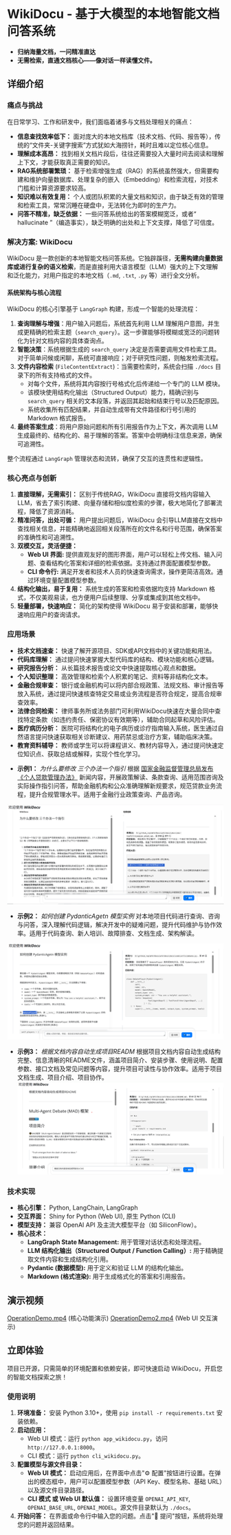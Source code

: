 # WikiDocu - 基于大模型的本地智能文档问答系统

*   **归纳海量文档，一问精准直达**
*   **无需检索，直通文档核心——像对话一样读懂文件。**

## 详细介绍

### 痛点与挑战

在日常学习、工作和研发中，我们面临着诸多与文档处理相关的痛点：

*   **信息查找效率低下：** 面对庞大的本地文档库（技术文档、代码、报告等），传统的“文件夹-关键字搜索”方式犹如大海捞针，耗时且难以定位核心信息。
*   **理解成本高昂：** 找到相关文档片段后，往往还需要投入大量时间去阅读和理解上下文，才能获取真正需要的知识。
*   **RAG系统部署繁琐：** 基于检索增强生成（RAG）的系统虽然强大，但需要构建和维护向量数据库、处理复杂的嵌入（Embedding）和检索流程，对技术门槛和计算资源要求较高。
*   **知识难以有效复用：** 个人或团队积累的大量文档和知识，由于缺乏有效的管理和检索工具，常常沉睡在硬盘中，无法转化为即时的生产力。
*   **问答不精准，缺乏依据：** 一些问答系统给出的答案模糊宽泛，或者“ hallucinate ”（编造事实），缺乏明确的出处和上下文支撑，降低了可信度。

### 解决方案: WikiDocu

WikiDocu 是一款创新的本地智能文档问答系统。它独辟蹊径，**无需构建向量数据库或进行复杂的语义检索**，而是直接利用大语言模型（LLM）强大的上下文理解和泛化能力，对用户指定的本地文档（`.md`, `.txt`, `.py` 等）进行全文分析。

#### 系统架构与核心流程

WikiDocu 的核心引擎基于 `LangGraph` 构建，形成一个智能的处理流程：

1.  **查询理解与增强**：用户输入问题后，系统首先利用 LLM 理解用户意图，并生成更精确的检索主题（`search_query`）。这一步骤能够将模糊或宽泛的问题转化为针对文档内容的具体查询点。
2.  **智能决策**：系统根据生成的 `search_query` 决定是否需要调用文件检索工具。对于简单问候或闲聊，系统可直接响应；对于研究性问题，则触发检索流程。
3.  **文件内容检索** (`FileContentExtract`)：当需要检索时，系统会扫描 `./docs` 目录下的所有支持格式的文件。
    *   对每个文件，系统将其内容按行号格式化后传递给一个专门的 LLM 模块。
    *   该模块使用结构化输出（Structured Output）能力，精确识别与 `search_query` 相关的文本段落，并返回其起始和结束行号以及匹配原因。
    *   系统收集所有匹配结果，并自动生成带有文件路径和行号引用的 Markdown 格式报告。
4.  **最终答案生成**：将用户原始问题和所有引用报告作为上下文，再次调用 LLM 生成最终的、结构化的、易于理解的答案。答案中会明确标注信息来源，确保可追溯性。

整个流程通过 `LangGraph` 管理状态和流转，确保了交互的连贯性和逻辑性。

### 核心亮点与创新

1.  **直接理解，无需索引：** 区别于传统RAG，WikiDocu 直接将文档内容输入LLM，省去了索引构建、向量存储和相似度检索的步骤，极大地简化了部署流程，降低了资源消耗。
2.  **精准问答，出处可循：** 用户提出问题后，WikiDocu 会引导LLM直接在文档中查找相关信息，并能精确地返回相关段落所在的文件名和行号范围，确保答案的准确性和可追溯性。
3.  **双模交互，灵活便捷：**
    *   **Web UI 界面:** 提供直观友好的图形界面，用户可以轻松上传文档、输入问题、查看结构化答案和详细的检索依据。支持通过界面配置模型参数。
    *   **CLI 命令行:** 满足开发者和技术人员的快速查询需求，操作更简洁高效。通过环境变量配置模型参数。
4.  **结构化输出，易于复用：** 系统生成的答案和检索依据均支持 Markdown 格式，不仅美观易读，也方便用户后续整理、分享或集成到其他文档中。
5.  **轻量部署，快速响应：** 简化的架构使得 WikiDocu 易于安装和部署，能够快速响应用户的查询请求。

### 应用场景

*   **技术文档速查：** 快速了解开源项目、SDK或API文档中的关键功能和用法。
*   **代码库理解：** 通过提问快速掌握大型代码库的结构、模块功能和核心逻辑。
*   **研究报告分析：** 从长篇技术报告或论文中快速提取核心观点和数据。
*   **个人知识整理：** 高效管理和检索个人积累的笔记、资料等非结构化文本。
*   **金融合规审查：** 银行或金融机构可以将内部合规政策、法规文档、审计报告等放入系统，通过提问快速核查特定交易或业务流程是否符合规定，提高合规审查效率。
*   **法律合同检索：** 律师事务所或法务部门可利用WikiDocu快速在大量合同中查找特定条款（如违约责任、保密协议有效期等），辅助合同起草和风险评估。
*   **医疗病历分析：** 医院可将结构化的电子病历或诊疗指南输入系统，医生通过自然语言提问快速获取相关诊断建议、用药禁忌或治疗方案，辅助临床决策。
*   **教育资料辅导：** 教师或学生可以将课程讲义、教材内容导入，通过提问快速定位知识点、获取总结或解释，实现个性化学习。

- **示例1：** *为什么要修改 三个办法一个指引*
根据 [国家金融监督管理总局发布《个人贷款管理办法》](https://finance.sina.com.cn/wm/2024-02-03/doc-inaftiir0348604.shtml) 新闻内容，开展政策解读、条款查询、适用范围咨询及实际操作指引问答，帮助金融机构和公众准确理解新规要求，规范贷款业务流程，提升合规管理水平。适用于金融行业政策查询、产品咨询。

![](./imgs/exp_1.png)


- **示例2：** *如何创建 PydanticAgetn 模型实例*
对本地项目代码进行查询、咨询与问答，深入理解代码逻辑，解决开发中的疑难问题，提升代码维护与协作效率。适用于代码查询、新人培训、故障排查、文档生成、架构解读。

![](./imgs/exp_2.png)


- **示例3：** *根据文档内容自动生成项目READM*
根据项目文档内容自动生成结构完整、信息清晰的README文件，涵盖项目简介、安装步骤、使用说明、配置参数、接口文档及常见问题等内容，提升项目可读性与协作效率。适用于项目文档生成、项目介绍、项目协作。
![](./imgs/exp_3.png)


### 技术实现

*   **核心引擎：** Python, LangChain, LangGraph
*   **交互界面：** Shiny for Python (Web UI), 原生 Python (CLI)
*   **模型支持：** 兼容 OpenAI API 及主流大模型平台（如 SiliconFlow）。
*   **核心技术：**
    *   **LangGraph State Management:** 用于管理对话状态和处理流程。
    *   **LLM 结构化输出（Structured Output / Function Calling）:** 用于精确提取文件内容和生成结构化引用。
    *   **Pydantic (数据模型):** 用于定义和验证 LLM 的结构化输出。
    *   **Markdown (格式渲染):** 用于生成格式化的答案和引用报告。

## 演示视频

[OperationDemo.mp4](./imgs/OperationDemo.mp4) (核心功能演示)
[OperationDemo2.mp4](./imgs/OperationDemo2.mp4) (Web UI 交互演示)

## 立即体验

项目已开源，只需简单的环境配置和依赖安装，即可快速启动 WikiDocu，开启您的智能文档探索之旅！

### 使用说明

1.  **环境准备：** 安装 Python 3.10+，使用 `pip install -r requirements.txt` 安装依赖。
2.  **启动应用：**
    *   Web UI 模式：运行 `python app_wikidocu.py`，访问 `http://127.0.0.1:8000`。
    *   CLI 模式：运行 `python cli_wikidocu.py`。
3.  **配置模型与源文件目录：**
    *   **Web UI 模式：** 启动应用后，在界面中点击"⚙️ 配置"按钮进行设置。在弹出的模态框中，用户可以配置模型参数（API Key、模型名称、基础 URL）以及源文件目录路径。
    *   **CLI 模式 或 Web UI 默认值：** 设置环境变量 `OPENAI_API_KEY`, `OPENAI_BASE_URL`, `OPENAI_MODEL`。源文件目录默认为 `./docs`。
4.  **开始问答：** 在界面或命令行中输入您的问题。点击"🚀 提问"按钮，系统将处理您的问题并返回结果。